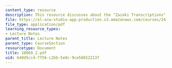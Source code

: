 ```yaml
---
content_type: resource
description: This resource discusses about the "Zazaki Transcriptions".
file: https://ol-ocw-studio-app-production.s3.amazonaws.com/courses/24-942-grammar-of-a-less-familiar-language-spring-2003/640d5cc47f56c2bb5e0c9ce586522137_10869_2.pdf
file_type: application/pdf
learning_resource_types:
- Lecture Notes
parent_title: Lecture Notes
parent_type: CourseSection
resourcetype: Document
title: 10869_2.pdf
uid: 640d5cc4-7f56-c2bb-5e0c-9ce586522137
---
```

